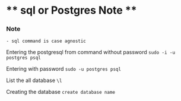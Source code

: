 # ** sql or Postgres Note **

### Note
    - sql command is case agnostic

Entering the postgresql from command without password
```sudo -i -u postgres psql```

Entering with password
```sudo -u postgres psql```

List the all database
```\l```

Creating the database
```create database name```
